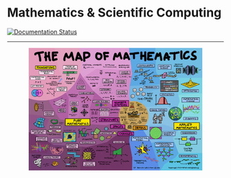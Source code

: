 # Mathematics & Scientific Computing

[![Documentation Status](https://readthedocs.org/projects/sci-cmp/badge/?version=latest)](https://sci-cmp.readthedocs.io/zh_CN/latest/?badge=latest)


-----

<p align="center">
  <img src="docs/images/maths_map.png" style="width:80%;"/>
</p>
